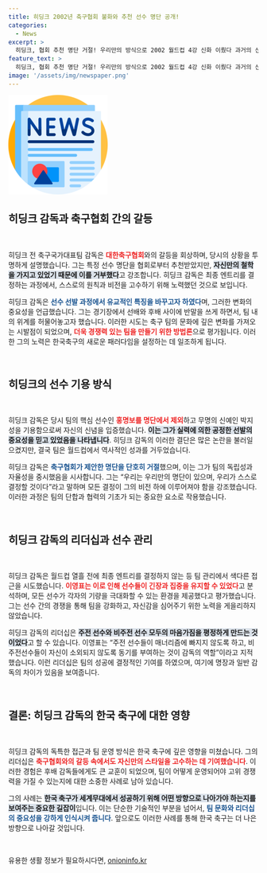 ```yaml
---
title: 히딩크 2002년 축구협회 불화와 추천 선수 명단 공개!
categories:
  - News
excerpt: >
  히딩크, 협회 추천 명단 거절! 우리만의 방식으로 2002 월드컵 4강 신화 이뤘다 과거의 신경전을 되짚으며 축구협회와의 갈등과 혁신적 훈련 비법을 밝혀!
feature_text: >
  히딩크, 협회 추천 명단 거절! 우리만의 방식으로 2002 월드컵 4강 신화 이뤘다 과거의 신경전을 되짚으며 축구협회와의 갈등과 혁신적 훈련 비법을 밝혀!
image: '/assets/img/newspaper.png'
---
```


<p><img src="/assets/img/newspaper.png" alt="kimp 속보" /></p>

<h2 data-ke-size="size26">히딩크 감독과 축구협회 간의 갈등</h2>

<p data-ke-size="size16">&nbsp;</p>

<p>히딩크 전 축구국가대표팀 감독은 <b><span style="color: #ee2323;">대한축구협회</span></b>와의 갈등을 회상하며, 당시의 상황을 투명하게 설명했습니다. 그는 특정 선수 명단을 협회로부터 추천받았지만, <b><span style="background-color: #21538527;">자신만의 철학을 가지고 있었기 때문에 이를 거부했다</span></b>고 강조합니다. 히딩크 감독은 최종 엔트리를 결정하는 과정에서, 스스로의 원칙과 비전을 고수하기 위해 노력했던 것으로 보입니다. </p>

<p>히딩크 감독은 <b><span style="color: #1a5490;">선수 선발 과정에서 유교적인 특징을 바꾸고자 하였다</span></b>며, 그러한 변화의 중요성을 언급했습니다. 그는 경기장에서 선배와 후배 사이에 반말을 쓰게 하면서, 팀 내의 위계를 허물어놓고자 했습니다. 이러한 시도는 축구 팀의 문화에 깊은 변화를 가져오는 시발점이 되었으며, <b><span style="color: #ee2323;">더욱 경쟁력 있는 팀을 만들기 위한 방법론</span></b>으로 평가됩니다.  이러한 그의 노력은 한국축구의 새로운 패러다임을 설정하는 데 일조하게 됩니다.</p>

<p data-ke-size="size16">&nbsp;</p>

<h2 data-ke-size="size26">히딩크의 선수 기용 방식</h2>

<p data-ke-size="size16">&nbsp;</p>

<p>히딩크 감독은 당시 팀의 핵심 선수인 <b><span style="color: #ee2323;">홍명보를 명단에서 제외</span></b>하고 무명의 신예인 박지성을 기용함으로써 자신의 신념을 입증했습니다. <b><span style="background-color: #21538527;">이는 그가 실력에 의한 공정한 선발의 중요성을 믿고 있었음을 나타냅니다</span></b>. 히딩크 감독의 이러한 결단은 많은 논란을 불러일으켰지만, 결국 팀은 월드컵에서 역사적인 성과를 거두었습니다.</p>

<p>히딩크 감독은 <b><span style="color: #1a5490;">축구협회가 제안한 명단을 단호히 거절</span></b>했으며, 이는 그가 팀의 독립성과 자율성을 중시했음을 시사합니다. 그는 “우리는 우리만의 명단이 있으며, 우리가 스스로 결정할 것이다”라고 말하며 모든 결정이 그의 비전 하에 이루어져야 함을 강조했습니다. 이러한 과정은 팀의 단합과 협력의 기초가 되는 중요한 요소로 작용했습니다.</p>

<p data-ke-size="size16">&nbsp;</p>

<h2 data-ke-size="size26">히딩크 감독의 리더십과 선수 관리</h2>

<p data-ke-size="size16">&nbsp;</p>

<p>히딩크 감독은 월드컵 열흘 전에 최종 엔트리를 결정하지 않는 등 팀 관리에서 색다른 접근을 시도했습니다. <b><span style="color: #ee2323;">이영표는 이로 인해 선수들이 긴장과 집중을 유지할 수 있었다</span></b>고 분석하며, 모든 선수가 각자의 기량을 극대화할 수 있는 환경을 제공했다고 평가했습니다. 그는 선수 간의 경쟁을 통해 팀을 강화하고, 자신감을 심어주기 위한 노력을 게을리하지 않았습니다.</p>

<p>히딩크 감독의 리더십은 <b><span style="background-color: #21538527;">주전 선수와 비주전 선수 모두의 마음가짐을 평정하게 만드는 것이었다</span></b>고 할 수 있습니다. 이영표는 “주전 선수들이 매너리즘에 빠지지 않도록 하고, 비주전선수들이 자신이 소외되지 않도록 동기를 부여하는 것이 감독의 역할”이라고 지적했습니다. 이런 리더십은 팀의 성공에 결정적인 기여를 하였으며, 여기에 명장과 일반 감독의 차이가 있음을 보여줍니다.</p>

<p data-ke-size="size16">&nbsp;</p>

<h2 data-ke-size="size26">결론: 히딩크 감독의 한국 축구에 대한 영향</h2>

<p data-ke-size="size16">&nbsp;</p>

<p>히딩크 감독의 독특한 접근과 팀 운영 방식은 한국 축구에 깊은 영향을 미쳤습니다. 그의 리더십은 <b><span style="color: #ee2323;">축구협회와의 갈등 속에서도 자신만의 스타일을 고수하는 데 기여했습니다</span></b>. 이러한 경험은 후배 감독들에게도 큰 교훈이 되었으며, 팀이 어떻게 운영되어야 고위 경쟁력을 가질 수 있는지에 대한 소중한 사례로 남아 있습니다.</p>

<p>그의 사례는 <b><span style="background-color: #21538527;">한국 축구가 세계무대에서 성공하기 위해 어떤 방향으로 나아가야 하는지를 보여주는 중요한 길잡이</span></b>입니다. 이는 단순한 기술적인 부분을 넘어서, <b><span style="color: #1a5490;">팀 문화와 리더십의 중요성을 강하게 인식시켜 줍니다</span></b>. 앞으로도 이러한 사례를 통해 한국 축구는 더 나은 방향으로 나아갈 것입니다.</p>

<p data-ke-size="size16">&nbsp;</p>
유용한 생활 정보가 필요하시다면, <a href="https://onioninfo.kr" rel="dofollow">onioninfo.kr</a>


